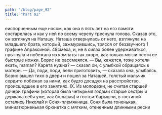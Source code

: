 ```yaml
---
path: "/blog/page_92"
title: "Part 92"
---
```


еиспорченным еще носом, как она в пять лет на его памяти состарелась и как у ней по всему черепу треснула голова. Сказав это, он взглянул на Наташу. Наташа отвернулась от него, взглянула на младшего брата, который, зажмурившись, трясся от беззвучного 1 графине Апраксиной.
48смеха, и, не в силах более удерживаться, прыгнула и побежала из комнаты так скоро, как только могли нести ее быстрые ножки. Борис не рассмеялся.
— Вы, кажется, тоже хотели ехать, maman? Карета нужна? — сказал он, с улыбкой обращаясь к матери.
— Да, поди, поди, вели приготовить, — сказала она, улыбаясь.
Борис вышел тихо в двери и пошел за Наташей, толстый мальчик сердито побежал за ними, как будто досадуя на расстройство, происшедшее в его занятиях.
IX.
Из молодежи, не считая старшей дочери графини (которая была четырьмя годами старше сестры и держала себя уже, как большая) и гостьи-барышни, в гостиной остались Николай и Соня-племянница. Соня была тоненькая, миниатюрненькая брюнетка с мягким, отененным длинными ресни
